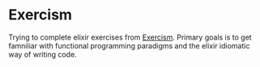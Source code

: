 # Exercism

Trying to complete elixir exercises from [Exercism](http://exercism.io/languages/elixir/exercises).
Primary goals is to get famniliar with functional programming paradigms and the elixir idiomatic way of writing code.

